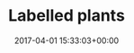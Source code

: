---
title:		"Labelled plants"
type:		"photos"
mediatype:		"upload"
location:		"Berlin, Germany"
date:		"2017-04-01 15:33:03+00:00"
album:		"nature"
filename:		"plant-labels.md"
series:		"plants"
cl_public_id:		"nature/plant-labels"
cl_version:		1497005105
format:		"tiff"
bytes:		5659076
width:		2560
height:		1440
colours:
- "#B6BCCF"
- "#2E3534"
- "#727787"
- "#212226"
- "#DFC608"
- "#22311C"
- "#667177"
- "#2E371C"
- "#192126"
- "#171C25"
- "#657740"
- "#CBBF61"
- "#CFC6B9"
- "#5B6884"
- "#30302A"
- "#C5C5B0"
- "#6E7A70"
- "#DCC575"
- "#7F8543"
- "#7C7F6D"
- "#8B8645"
- "#837C75"
- "#4D6271"
- "#8D810A"
- "#243406"
- "#B4BBC0"
- "#516C43"
- "#031B26"
- "#302D1B"
exposure_mode:		"Auto"
program:		"Aperture-priority AE"
aperture:		"2.8"
focal_length:		"48.0 mm"
iso:		"100"
shutter_speed:		"1/1000"
metering:		"Multi-segment"
flash:		"Off, Did not fire"
white_balance:		"As Shot"
colour_temp:		"5300"
has_crop:		"false"
orientation:		"Horizontal (normal)"
camera_model:		"NIKON D800"
lens_info:		"24-70mm f/2.8"
artist:		"No artist info"
x_resolution:		"300"
y_resolution:		"300"
---